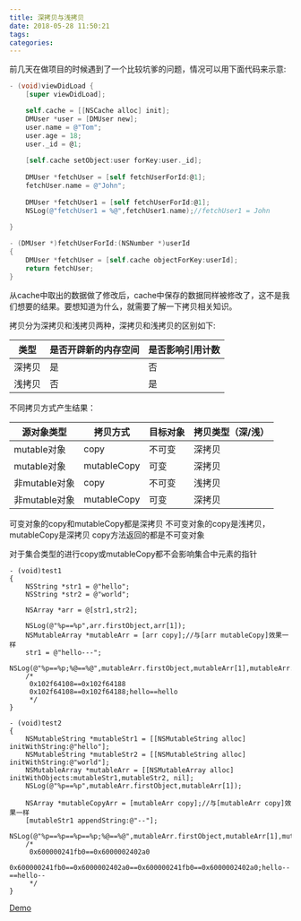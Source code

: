 ```yaml
---
title: 深拷贝与浅拷贝
date: 2018-05-28 11:50:21
tags:
categories:
---
```


前几天在做项目的时候遇到了一个比较坑爹的问题，情况可以用下面代码来示意:

```Objective-C
- (void)viewDidLoad {
    [super viewDidLoad];

    self.cache = [[NSCache alloc] init];
    DMUser *user = [DMUser new];
    user.name = @"Tom";
    user.age = 18;
    user._id = @1;
    
    [self.cache setObject:user forKey:user._id];
    
    DMUser *fetchUser = [self fetchUserForId:@1];
    fetchUser.name = @"John";
    
    DMUser *fetchUser1 = [self fetchUserForId:@1];
    NSLog(@"fetchUser1 = %@",fetchUser1.name);//fetchUser1 = John
    
}

- (DMUser *)fetchUserForId:(NSNumber *)userId
{
    DMUser *fetchUser = [self.cache objectForKey:userId];
    return fetchUser;
}

```

从cache中取出的数据做了修改后，cache中保存的数据同样被修改了，这不是我们想要的结果。要想知道为什么，就需要了解一下拷贝相关知识。

拷贝分为深拷贝和浅拷贝两种，深拷贝和浅拷贝的区别如下:

 类型|是否开辟新的内存空间|是否影响引用计数 
--|--|--
深拷贝|是|否
浅拷贝|否|是

不同拷贝方式产生结果：

源对象类型|拷贝方式|目标对象|拷贝类型（深/浅）
--|--|---|--
mutable对象|copy|不可变|深拷贝
mutable对象|mutableCopy|可变|深拷贝
非mutable对象|copy|不可变|浅拷贝
非mutable对象|mutableCopy|可变|深拷贝

可变对象的copy和mutableCopy都是深拷贝
不可变对象的copy是浅拷贝，mutableCopy是深拷贝
copy方法返回的都是不可变对象

对于集合类型的进行copy或mutableCopy都不会影响集合中元素的指针

```
- (void)test1
{
    NSString *str1 = @"hello";
    NSString *str2 = @"world";
    
    NSArray *arr = @[str1,str2];
    
    NSLog(@"%p==%p",arr.firstObject,arr[1]);
    NSMutableArray *mutableArr = [arr copy];//与[arr mutableCopy]效果一样
    str1 = @"hello---";
    NSLog(@"%p==%p;%@==%@",mutableArr.firstObject,mutableArr[1],mutableArr.firstObject,arr.firstObject);
    /*
     0x102f64108==0x102f64188
     0x102f64108==0x102f64188;hello==hello
     */
}

- (void)test2
{
    NSMutableString *mutableStr1 = [[NSMutableString alloc] initWithString:@"hello"];
    NSMutableString *mutableStr2 = [[NSMutableString alloc] initWithString:@"world"];
    NSMutableArray *mutableArr = [[NSMutableArray alloc] initWithObjects:mutableStr1,mutableStr2, nil];
    NSLog(@"%p==%p",mutableArr.firstObject,mutableArr[1]);
    
    NSArray *mutableCopyArr = [mutableArr copy];//与[mutableArr copy]效果一样
    [mutableStr1 appendString:@"--"];
    NSLog(@"%p==%p==%p==%p;%@==%@",mutableArr.firstObject,mutableArr[1],mutableCopyArr.firstObject,mutableCopyArr[1],mutableArr.firstObject,mutableCopyArr.firstObject);
    /*
     0x600000241fb0==0x6000002402a0
     0x600000241fb0==0x6000002402a0==0x600000241fb0==0x6000002402a0;hello--==hello--
     */
}
```

[Demo](https://github.com/leoliuyt/DMCopy.git)
